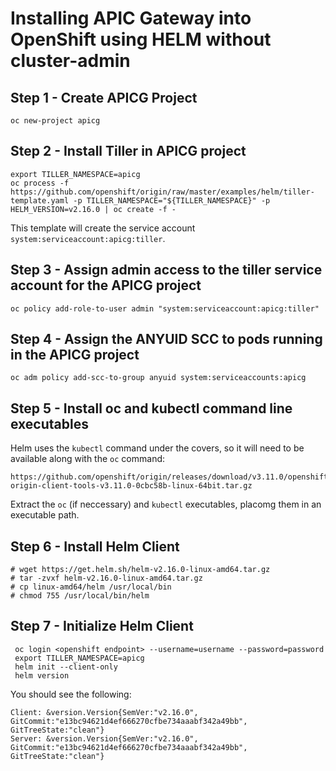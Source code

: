 # Installing APIC Gateway into OpenShift using HELM without cluster-admin


## Step 1 - Create APICG Project

```
oc new-project apicg
```

## Step 2 - Install Tiller in APICG project

```
export TILLER_NAMESPACE=apicg
oc process -f https://github.com/openshift/origin/raw/master/examples/helm/tiller-template.yaml -p TILLER_NAMESPACE="${TILLER_NAMESPACE}" -p HELM_VERSION=v2.16.0 | oc create -f -
```

This template will create the service account `system:serviceaccount:apicg:tiller`.  

## Step 3 - Assign admin access to the tiller service account for the APICG project

```
oc policy add-role-to-user admin "system:serviceaccount:apicg:tiller"
```

## Step 4 - Assign the ANYUID SCC to pods running in the APICG project

```
oc adm policy add-scc-to-group anyuid system:serviceaccounts:apicg
```

## Step 5 - Install oc and kubectl command line executables

Helm uses the `kubectl` command under the covers, so it will need to be available along with the `oc` command:

```
https://github.com/openshift/origin/releases/download/v3.11.0/openshift-origin-client-tools-v3.11.0-0cbc58b-linux-64bit.tar.gz
```

Extract the `oc` (if neccessary) and `kubectl` executables, placomg them in an executable path.


## Step 6 - Install Helm Client

```
# wget https://get.helm.sh/helm-v2.16.0-linux-amd64.tar.gz
# tar -zvxf helm-v2.16.0-linux-amd64.tar.gz
# cp linux-amd64/helm /usr/local/bin
# chmod 755 /usr/local/bin/helm
```

## Step 7 - Initialize Helm Client

```
 oc login <openshift endpoint> --username=username --password=password
 export TILLER_NAMESPACE=apicg
 helm init --client-only
 helm version
```

You should see the following:

```
Client: &version.Version{SemVer:"v2.16.0", GitCommit:"e13bc94621d4ef666270cfbe734aaabf342a49bb", GitTreeState:"clean"}
Server: &version.Version{SemVer:"v2.16.0", GitCommit:"e13bc94621d4ef666270cfbe734aaabf342a49bb", GitTreeState:"clean"}
```

